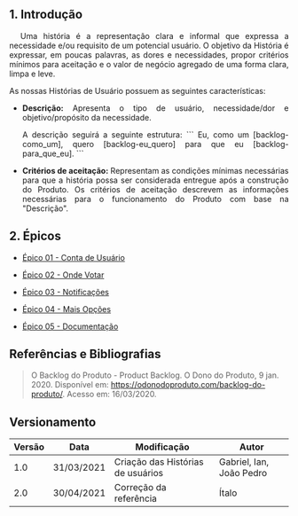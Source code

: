 ## 1. Introdução

<p style="text-indent: 20px; text-align: justify">
Uma história é a representação clara e informal que expressa a necessidade e/ou requisito de um potencial usuário. O objetivo da História é expressar, em poucas palavras, as dores e necessidades, propor critérios mínimos para aceitação e o valor de negócio agregado de uma forma clara, limpa e leve.
</p>

As nossas Histórias de Usuário possuem as seguintes características:

<ul>
<li style="text-align: justify">
<b>Descrição:</b> Apresenta o tipo de usuário, necessidade/dor e objetivo/propósito da necessidade.
<p>
A descrição seguirá a seguinte estrutura:
```
Eu, como um [backlog-como_um], quero [backlog-eu_quero] para que eu 
[backlog-para_que_eu].
```
</p>
</li>
<li style="text-align: justify">
<b>Critérios de aceitação:</b> Representam as condições mínimas necessárias para que a história possa ser considerada entregue após a construção do Produto. Os critérios de aceitação descrevem as informações necessárias para o funcionamento do Produto com base na "Descrição".
</li>
</ul>

## 2. Épicos

- [Épico 01 - Conta de Usuário](epico1.md) <br>

- [Épico 02 - Onde Votar](epico2.md) <br>

- [Épico 03 - Notificações](epico3.md) <br>

- [Épico 04 - Mais Opções](epico4.md) <br>

- [Épico 05 - Documentação](epico5.md) <br>


## Referências e Bibliografias

> O Backlog do Produto - Product Backlog. O Dono do Produto, 9 jan. 2020. Disponível em: <https://odonodoproduto.com/backlog-do-produto/>. Acesso em: 16/03/2020.

## Versionamento
| Versão | Data | Modificação | Autor |
|--|--|--|--|
| 1.0 | 31/03/2021 | Criação das Histórias de usuários | Gabriel, Ian, João Pedro |
| 2.0 | 30/04/2021 | Correção da referência | Ítalo |